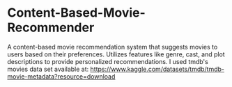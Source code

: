 # Content-Based-Movie-Recommender
A content-based movie recommendation system that suggests movies to users based on their preferences. Utilizes features like genre, cast, and plot descriptions to provide personalized recommendations.
I used tmdb's movies data set available at: https://www.kaggle.com/datasets/tmdb/tmdb-movie-metadata?resource=download
